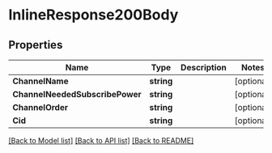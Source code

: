# InlineResponse200Body

## Properties

Name | Type | Description | Notes
------------ | ------------- | ------------- | -------------
**ChannelName** | **string** |  | [optional] 
**ChannelNeededSubscribePower** | **string** |  | [optional] 
**ChannelOrder** | **string** |  | [optional] 
**Cid** | **string** |  | [optional] 

[[Back to Model list]](../README.md#documentation-for-models) [[Back to API list]](../README.md#documentation-for-api-endpoints) [[Back to README]](../README.md)


